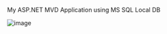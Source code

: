 My ASP.NET MVD Application using MS SQL Local DB

![image](https://github.com/user-attachments/assets/7fe26915-7123-4af6-998e-5f976d5af15a)
